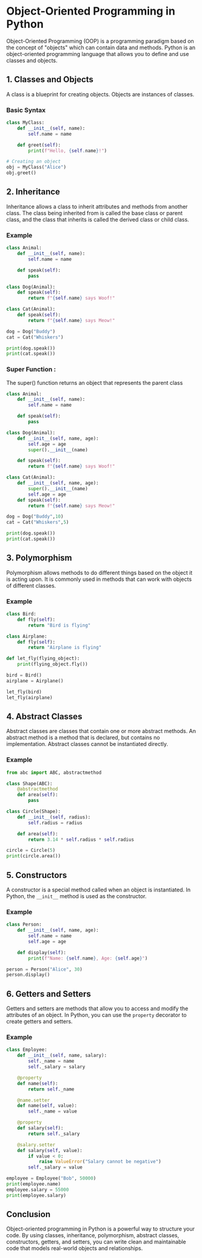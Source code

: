 # Object-Oriented Programming in Python

Object-Oriented Programming (OOP) is a programming paradigm based on the concept of "objects" which can contain data and methods. Python is an object-oriented programming language that allows you to define and use classes and objects.

## 1. Classes and Objects

A class is a blueprint for creating objects. Objects are instances of classes.

### Basic Syntax

```python
class MyClass:
    def __init__(self, name):
        self.name = name

    def greet(self):
        print(f"Hello, {self.name}!")

# Creating an object
obj = MyClass("Alice")
obj.greet()
```

## 2. Inheritance

Inheritance allows a class to inherit attributes and methods from another class. The class being inherited from is called the base class or parent class, and the class that inherits is called the derived class or child class.

### Example

```python
class Animal:
    def __init__(self, name):
        self.name = name

    def speak(self):
        pass

class Dog(Animal):
    def speak(self):
        return f"{self.name} says Woof!"

class Cat(Animal):
    def speak(self):
        return f"{self.name} says Meow!"

dog = Dog("Buddy")
cat = Cat("Whiskers")

print(dog.speak())
print(cat.speak())
```
### Super Function :
The super() function returns an object that represents the parent class 
```python
class Animal:
    def __init__(self, name):
        self.name = name

    def speak(self):
        pass

class Dog(Animal):
    def __init__(self, name, age):
        self.age = age
        super().__init__(name)

    def speak(self):
        return f"{self.name} says Woof!"

class Cat(Animal):
    def __init__(self, name, age):
        super().__init__(name)
        self.age = age
    def speak(self):
        return f"{self.name} says Meow!"

dog = Dog("Buddy",10)
cat = Cat("Whiskers",5)

print(dog.speak())
print(cat.speak())
```

## 3. Polymorphism

Polymorphism allows methods to do different things based on the object it is acting upon. It is commonly used in methods that can work with objects of different classes.

### Example

```python
class Bird:
    def fly(self):
        return "Bird is flying"

class Airplane:
    def fly(self):
        return "Airplane is flying"

def let_fly(flying_object):
    print(flying_object.fly())

bird = Bird()
airplane = Airplane()

let_fly(bird)
let_fly(airplane)
```

## 4. Abstract Classes

Abstract classes are classes that contain one or more abstract methods. An abstract method is a method that is declared, but contains no implementation. Abstract classes cannot be instantiated directly.

### Example

```python
from abc import ABC, abstractmethod

class Shape(ABC):
    @abstractmethod
    def area(self):
        pass

class Circle(Shape):
    def __init__(self, radius):
        self.radius = radius

    def area(self):
        return 3.14 * self.radius * self.radius

circle = Circle(5)
print(circle.area())
```

## 5. Constructors

A constructor is a special method called when an object is instantiated. In Python, the `__init__` method is used as the constructor.

### Example

```python
class Person:
    def __init__(self, name, age):
        self.name = name
        self.age = age

    def display(self):
        print(f"Name: {self.name}, Age: {self.age}")

person = Person("Alice", 30)
person.display()
```

## 6. Getters and Setters

Getters and setters are methods that allow you to access and modify the attributes of an object. In Python, you can use the `property` decorator to create getters and setters.

### Example

```python
class Employee:
    def __init__(self, name, salary):
        self._name = name
        self._salary = salary

    @property
    def name(self):
        return self._name

    @name.setter
    def name(self, value):
        self._name = value

    @property
    def salary(self):
        return self._salary

    @salary.setter
    def salary(self, value):
        if value < 0:
            raise ValueError("Salary cannot be negative")
        self._salary = value

employee = Employee("Bob", 50000)
print(employee.name)
employee.salary = 55000
print(employee.salary)
```

## Conclusion

Object-oriented programming in Python is a powerful way to structure your code. By using classes, inheritance, polymorphism, abstract classes, constructors, getters, and setters, you can write clean and maintainable code that models real-world objects and relationships.


